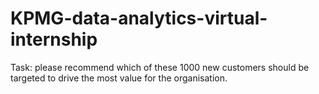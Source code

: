# KPMG-data-analytics-virtual-internship
Task: please recommend which of these 1000 new customers should be targeted to drive the most value for the organisation.
